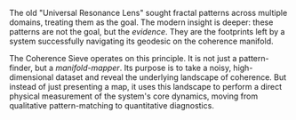 The old "Universal Resonance Lens" sought fractal patterns across multiple domains, treating them as the goal. The modern insight is deeper: these patterns are not the goal, but the *evidence*. They are the footprints left by a system successfully navigating its geodesic on the coherence manifold.

The Coherence Sieve operates on this principle. It is not just a pattern-finder, but a *manifold-mapper*. Its purpose is to take a noisy, high-dimensional dataset and reveal the underlying landscape of coherence. But instead of just presenting a map, it uses this landscape to perform a direct physical measurement of the system's core dynamics, moving from qualitative pattern-matching to quantitative diagnostics.